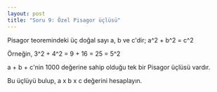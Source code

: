 ```yaml
---
layout: post
title: "Soru 9: Özel Pisagor üçlüsü"
---
```


Pisagor teoremindeki üç doğal sayı a, b ve c'dir; a^2 + b^2 = c^2

Örneğin, 3^2 + 4^2 = 9 + 16 = 25 = 5^2

a + b + c'nin 1000 değerine sahip olduğu tek bir Pisagor üçlüsü vardır.

Bu üçlüyü bulup, a x b x c değerini hesaplayın.
